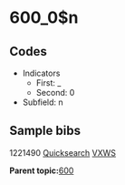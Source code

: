 # 600\_0$n

## Codes

-   Indicators
    -   First: \_
    -   Second: 0
-   Subfield: n

## Sample bibs

1221490 [Quicksearch](https://search.library.yale.edu/catalog/1221490) [VXWS](http://prodorbis.library.yale.edu:7014/vxws/GetHoldingsService?bibId=1221490)

**Parent topic:**[600](../../tags/600/600.md)

